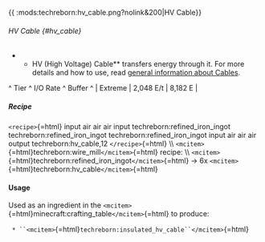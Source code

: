 {{ :mods:techreborn:hv_cable.png?nolink&200\|HV Cable}}

###### HV Cable {#hv_cable}

-   -   HV (High Voltage) Cable\*\* transfers energy through it. For
        more details and how to use, read [general information about
        Cables](energy:cables "wikilink").

\^ Tier \^ I/O Rate \^ Buffer \^ \| Extreme \| 2,048 E/t \| 8,182 E \|

##### Recipe

`<recipe>`{=html} input air air air input techreborn:refined_iron_ingot
techreborn:refined_iron_ingot techreborn:refined_iron_ingot input air
air air output techreborn:hv_cable,12 `</recipe>`{=html} \\\\
`<mcitem>`{=html}techreborn:wire_mill`</mcitem>`{=html} recipe: \\\\
`<mcitem>`{=html}techreborn:refined_iron_ingot`</mcitem>`{=html} -\> 6x
`<mcitem>`{=html}techreborn:hv_cable`</mcitem>`{=html}

#### Usage

Used as an ingredient in the
`<mcitem>`{=html}minecraft:crafting_table`</mcitem>`{=html} to produce:

` * ``<mcitem>`{=html}`techreborn:insulated_hv_cable``</mcitem>`{=html}
